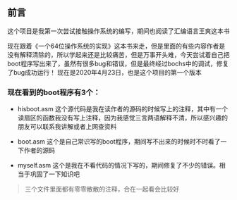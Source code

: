## 前言
这个项目是我第一次尝试接触操作系统的编写，期间也阅读了汇编语言王爽这本书

现在跟着《一个64位操作系统的实现》这本书来走，但是里面的有些内容作者是没有解释清除的，所以学起来还是比较痛苦，但是万事开头难，今天尝试着自己把boot程序写出来了，虽然有很多bug和错误，但是最终经过bochs中的调试，修复了bug成功运行！
现在是2020年4月23日，也是这个项目的第一个版本
### 现在看到的boot程序有3个：
- hisboot.asm 这个源代码是我在读作者的源码的时候写上的注释，其中有一个读扇区的函数我没有写上注释，因为我感觉三言两语解释不清，所以感兴趣的朋友可以联系我讲解或者上网查资料

- boot.asm 这个是自己常识写的boot程序，期间写不出来的时候时不时看了一下作者的源码

- myself.asm 这个是我在不看代码的情况下写的，期间修复了不少的错误。相当于巩固了一下知识吧

> 三个文件里面都有零零散散的注释，合在一起看会比较好
